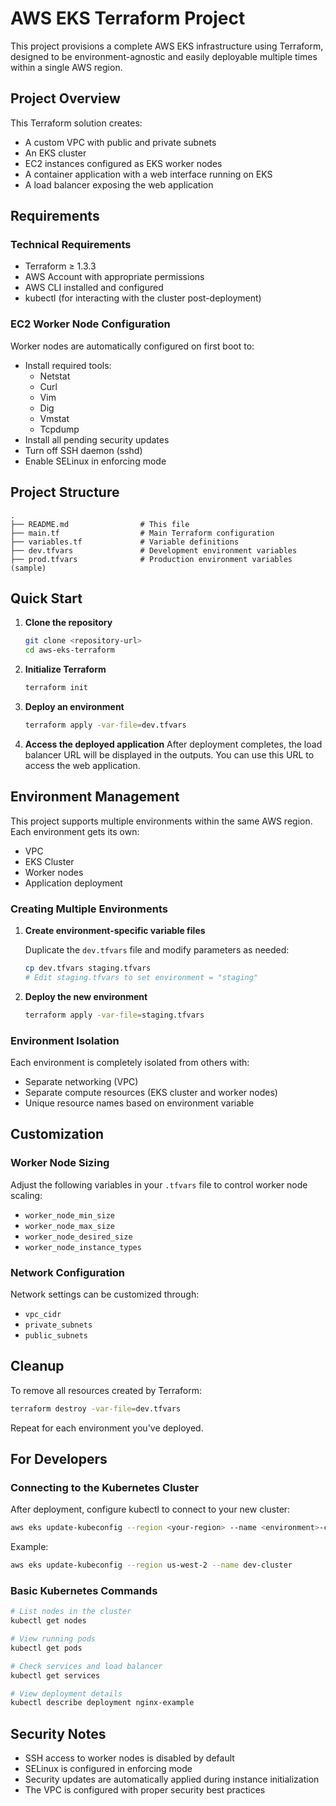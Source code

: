# AWS EKS Terraform Project

This project provisions a complete AWS EKS infrastructure using Terraform, designed to be environment-agnostic and easily deployable multiple times within a single AWS region.

## Project Overview

This Terraform solution creates:
- A custom VPC with public and private subnets
- An EKS cluster
- EC2 instances configured as EKS worker nodes
- A container application with a web interface running on EKS
- A load balancer exposing the web application

## Requirements

### Technical Requirements
- Terraform ≥ 1.3.3
- AWS Account with appropriate permissions
- AWS CLI installed and configured
- kubectl (for interacting with the cluster post-deployment)

### EC2 Worker Node Configuration
Worker nodes are automatically configured on first boot to:
- Install required tools:
  - Netstat
  - Curl
  - Vim
  - Dig
  - Vmstat
  - Tcpdump
- Install all pending security updates
- Turn off SSH daemon (sshd)
- Enable SELinux in enforcing mode

## Project Structure

```
.
├── README.md                # This file
├── main.tf                  # Main Terraform configuration
├── variables.tf             # Variable definitions
├── dev.tfvars               # Development environment variables
├── prod.tfvars              # Production environment variables (sample)
```

## Quick Start

1. **Clone the repository**
   ```bash
   git clone <repository-url>
   cd aws-eks-terraform
   ```

2. **Initialize Terraform**
   ```bash
   terraform init
   ```

3. **Deploy an environment**
   ```bash
   terraform apply -var-file=dev.tfvars
   ```

4. **Access the deployed application**
   After deployment completes, the load balancer URL will be displayed in the outputs. You can use this URL to access the web application.

## Environment Management

This project supports multiple environments within the same AWS region. Each environment gets its own:
- VPC
- EKS Cluster
- Worker nodes
- Application deployment

### Creating Multiple Environments

1. **Create environment-specific variable files**
   
   Duplicate the `dev.tfvars` file and modify parameters as needed:
   ```bash
   cp dev.tfvars staging.tfvars
   # Edit staging.tfvars to set environment = "staging"
   ```

2. **Deploy the new environment**
   ```bash
   terraform apply -var-file=staging.tfvars
   ```

### Environment Isolation

Each environment is completely isolated from others with:
- Separate networking (VPC)
- Separate compute resources (EKS cluster and worker nodes)
- Unique resource names based on environment variable

## Customization

### Worker Node Sizing
Adjust the following variables in your `.tfvars` file to control worker node scaling:
- `worker_node_min_size`
- `worker_node_max_size`
- `worker_node_desired_size`
- `worker_node_instance_types`

### Network Configuration
Network settings can be customized through:
- `vpc_cidr`
- `private_subnets`
- `public_subnets`

## Cleanup

To remove all resources created by Terraform:

```bash
terraform destroy -var-file=dev.tfvars
```

Repeat for each environment you've deployed.

## For Developers

### Connecting to the Kubernetes Cluster

After deployment, configure kubectl to connect to your new cluster:

```bash
aws eks update-kubeconfig --region <your-region> --name <environment>-cluster
```

Example:
```bash
aws eks update-kubeconfig --region us-west-2 --name dev-cluster
```

### Basic Kubernetes Commands

```bash
# List nodes in the cluster
kubectl get nodes

# View running pods
kubectl get pods

# Check services and load balancer
kubectl get services

# View deployment details
kubectl describe deployment nginx-example
```

## Security Notes

- SSH access to worker nodes is disabled by default
- SELinux is configured in enforcing mode
- Security updates are automatically applied during instance initialization
- The VPC is configured with proper security best practices
